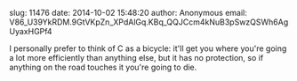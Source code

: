 slug:    11476
date:    2014-10-02 15:48:20
author:  Anonymous
email:   V86_U39YkRDM.9GtVKpZn_XPdAlGq.KBq_QQJCcm4kNuB3pSwzQSWh6AgUyaxHGPf4

I personally prefer to think of C as a bicycle: it'll get you where
you're going a lot more efficiently than anything else, but it has no
protection, so if anything on the road touches it you're going to die.
